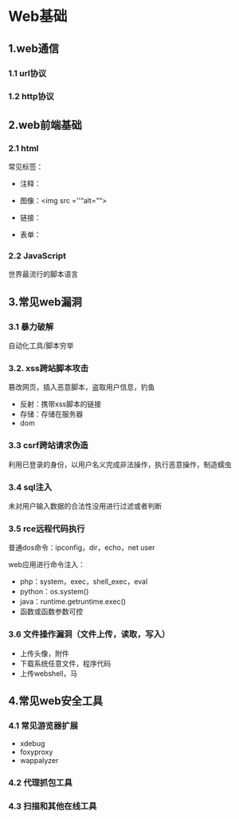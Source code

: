 # Web基础



## 1.web通信

### 1.1 url协议

### 1.2 http协议



## 2.web前端基础

### 2.1 html

常见标签：

* 注释：<!--  内容  -->

* 图像：<img src ='’“alt=”“>

* 链接：<a href=" "></a>

* 表单：<form action="post"></form>

  

### 2.2 JavaScript

世界最流行的脚本语言



## 3.常见web漏洞

### 3.1 暴力破解

自动化工具/脚本穷举

### 3.2. xss跨站脚本攻击

篡改网页，插入恶意脚本，盗取用户信息，钓鱼

* 反射：携带xss脚本的链接
* 存储：存储在服务器
* dom

### 3.3 csrf跨站请求伪造

利用已登录的身份，以用户名义完成非法操作，执行恶意操作，制造蠕虫

### 3.4 sql注入

未对用户输入数据的合法性没用进行过滤或者判断

### 3.5 rce远程代码执行

普通dos命令：ipconfig，dir，echo，net user

web应用进行命令注入：

* php：system，exec，shell_exec，eval
* python：os.system()
* java：runtime.getruntime.exec()
* 函数或函数参数可控

### 3.6 文件操作漏洞（文件上传，读取，写入）

* 上传头像，附件
* 下载系统任意文件，程序代码
* 上传webshell，马



## 4.常见web安全工具

### 4.1 常见游览器扩展

* xdebug
* foxyproxy
* wappalyzer

### 4.2 代理抓包工具

### 4.3 扫描和其他在线工具